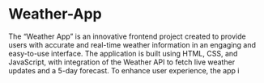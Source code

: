 # Weather-App
The “Weather App” is an innovative frontend project created to provide users with accurate and real-time weather information in an engaging and easy-to-use interface. The application is built using HTML, CSS, and JavaScript, with integration of the Weather API to fetch live weather updates and a 5-day forecast. To enhance user experience, the app i
